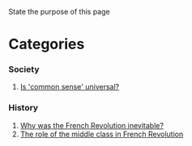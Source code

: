 State the purpose of this page



# Categories

### Society

1. [Is 'common sense' universal?](./kbSociety/commonsense.md)

### History
1. [Why was the French Revolution inevitable?](./kbHistory/causesFrenchRevolution.md)
2. [The role of the middle class in French Revolution](.kbHistory/roleOfMiddleClassInFrenchRevolution.md)



